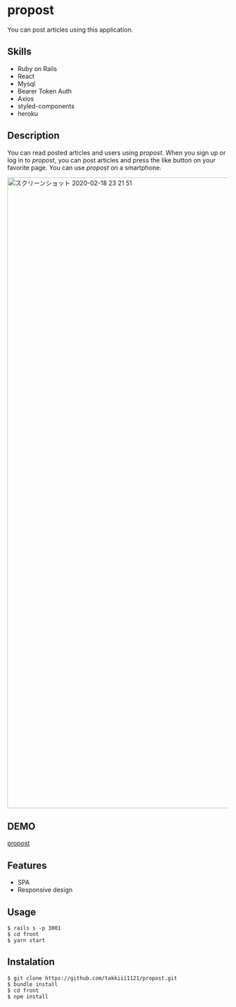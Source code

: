 # propost
You can post articles using this application.

## Skills
* Ruby on Rails
* React
* Mysql
* Bearer Token Auth
* Axios
* styled-components
* heroku


## Description
You can read posted articles and users using _propost_.
When you sign up or log in to _propost_, you can post articles and press the like button on your favorite page.
You can use _propost_ on a smartphone.

<img width="1435" alt="スクリーンショット 2020-02-18 23 21 51" src="https://user-images.githubusercontent.com/50746883/74744821-38402c80-52a6-11ea-85b1-d690b060b9cc.png">


## DEMO
[propost](https://propost-frontend.herokuapp.com)

## Features
* SPA
* Responsive design

## Usage
```
$ rails s -p 3001
$ cd front
$ yarn start
```

## Instalation
```
$ git clone https://github.com/takkiii1121/propost.git
$ bundle install
$ cd front
$ npm install
```

